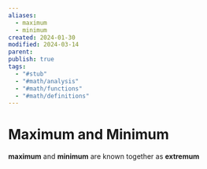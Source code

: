 ```yaml
---
aliases:
  - maximum
  - minimum
created: 2024-01-30
modified: 2024-03-14
parent: 
publish: true
tags:
  - "#stub"
  - "#math/analysis"
  - "#math/functions"
  - "#math/definitions"
---
```

# Maximum and Minimum
**maximum** and **minimum** are known together as **extremum**